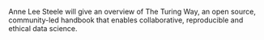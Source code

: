 
Anne Lee Steele will give an overview of The Turing Way, an open source, community-led handbook that enables collaborative, reproducible and ethical data science.